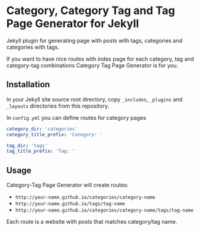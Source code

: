 # Category, Category Tag and Tag Page Generator for Jekyll

Jekyll plugin for generating page with posts with tags, categories and categories with tags.

If you want to have nice routes with index page for each category, tag and category-tag combinations Category Tag Page Generator is for you.

## Installation

In your Jekyll site source root directory, copy `_includes`, `_plugins` and `_layouts` directories from this repository.

In `config.yml` you can define routes for category pages

```yaml
category_dir: 'categories'
category_title_prefix: 'Category: '

tag_dir: 'tags'
tag_title_prefix: 'Tag: '
```

## Usage

Category-Tag Page Generator will create routes:

- `http://your-name.github.io/categories/category-name`
- `http://your-name.github.io/tags/tag-name`
- `http://your-name.github.io/categories/category-name/tags/tag-name`

Each route is a website with posts that matches category/tag name.
